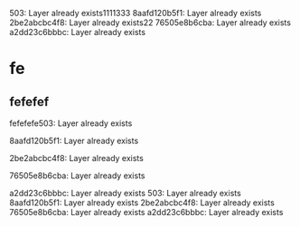 503: Layer already exists1111333
8aafd120b5f1: Layer already exists
2be2abcbc4f8: Layer already exists22
76505e8b6cba: Layer already exists
a2dd23c6bbbc: Layer already exists

# fe

## fefefef

fefefefe503: Layer already exists

8aafd120b5f1: Layer already exists

2be2abcbc4f8: Layer already exists

76505e8b6cba: Layer already exists

a2dd23c6bbbc: Layer already exists
503: Layer already exists
8aafd120b5f1: Layer already exists
2be2abcbc4f8: Layer already exists
76505e8b6cba: Layer already exists
a2dd23c6bbbc: Layer already exists
